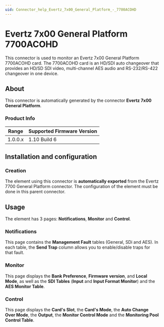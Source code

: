 ```yaml
---
uid: Connector_help_Evertz_7x00_General_Platform_-_7700ACOHD
---
```


# Evertz 7x00 General Platform 7700ACOHD

This connector is used to monitor an Evertz 7x00 General Platform 7700ACOHD card. The 7700ACOHD card is an HD/SDI auto changeover that provides an HD/SD SDI video, multi-channel AES audio and RS-232/RS-422 changeover in one device.

## About

This connector is automatically generated by the connector **Evertz 7x00 General Platform**.

### Product Info

| Range | Supported Firmware Version |
|------------------|-----------------------------|
| 1.0.0.x          | 1.10 Build 6                |

## Installation and configuration

### Creation

The element using this connector is **automatically exported** from the Evertz 7700 General Platform connector. The configuration of the element must be done in this parent connector.

## Usage

The element has 3 pages: **Notifications**, **Monitor** and **Control**.

### Notifications

This page contains the **Management Fault** tables (General, SDi and AES). In each table, the **Send Trap** column allows you to enable/disable traps for that fault.

### Monitor

This page displays the **Bank Preference**, **Firmware version**, and **Local Mode**, as well as the **SDI Tables** (**Input** and **Input Format Monitor**) and the **AES Monitor Table**.

### Control

This page displays the **Card's Slot**, the **Card's Mode**, the **Auto Change Over Mode**, the **Output**, the **Monitor Control Mode** and the **Monitoring Pool Control Table**.
